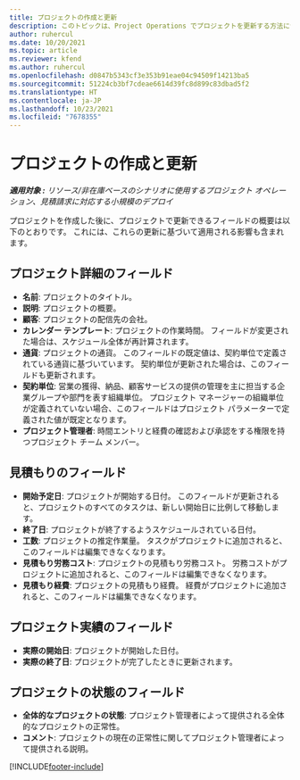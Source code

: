 ```yaml
---
title: プロジェクトの作成と更新
description: このトピックは、Project Operations でプロジェクトを更新する方法について説明します。
author: ruhercul
ms.date: 10/20/2021
ms.topic: article
ms.reviewer: kfend
ms.author: ruhercul
ms.openlocfilehash: d0847b5343cf3e353b91eae04c94509f14213ba5
ms.sourcegitcommit: 51224cb3bf7cdeae6614d39fc8d899c83dbad5f2
ms.translationtype: HT
ms.contentlocale: ja-JP
ms.lasthandoff: 10/23/2021
ms.locfileid: "7678355"
---
```

# <a name="create-and-update-a-project"></a>プロジェクトの作成と更新

_**適用対象 :** リソース/非在庫ベースのシナリオに使用するプロジェクト オペレーション、見積請求に対応する小規模のデプロイ_

プロジェクトを作成した後に、プロジェクトで更新できるフィールドの概要は以下のとおりです。 これには、これらの更新に基づいて適用される影響も含まれます。

## <a name="project-detail-fields"></a>プロジェクト詳細のフィールド

- **名前**: プロジェクトのタイトル。
- **説明**: プロジェクトの概要。
- **顧客**: プロジェクトの配信先の会社。
- **カレンダー テンプレート**: プロジェクトの作業時間。 フィールドが変更された場合は、スケジュール全体が再計算されます。
- **通貨**: プロジェクトの通貨。 このフィールドの既定値は、契約単位で定義されている通貨に基づいています。 契約単位が更新された場合は、このフィールドも更新されます。
- **契約単位**: 営業の獲得、納品、顧客サービスの提供の管理を主に担当する企業グループや部門を表す組織単位。  プロジェクト マネージャーの組織単位が定義されていない場合、このフィールドはプロジェクト パラメーターで定義された値が既定となります。
- **プロジェクト管理者**: 時間エントリと経費の確認および承認をする権限を持つプロジェクト チーム メンバー。

## <a name="estimate-fields"></a>見積もりのフィールド

- **開始予定日**: プロジェクトが開始する日付。 このフィールドが更新されると、プロジェクトのすべてのタスクは、新しい開始日に比例して移動します。
- **終了日**: プロジェクトが終了するようスケジュールされている日付。
- **工数**: プロジェクトの推定作業量。 タスクがプロジェクトに追加されると、このフィールドは編集できなくなります。
- **見積もり労務コスト**: プロジェクトの見積もり労務コスト。 労務コストがプロジェクトに追加されると、このフィールドは編集できなくなります。
- **見積もり経費**: プロジェクトの見積もり経費。 経費がプロジェクトに追加されると、このフィールドは編集できなくなります。

## <a name="project-actual-fields"></a>プロジェクト実績のフィールド
- **実際の開始日**: プロジェクトが開始した日付。
- **実際の終了日**: プロジェクトが完了したときに更新されます。

## <a name="project-status-fields"></a>プロジェクトの状態のフィールド

- **全体的なプロジェクトの状態**: プロジェクト管理者によって提供される全体的なプロジェクトの正常性。
- **コメント**: プロジェクトの現在の正常性に関してプロジェクト管理者によって提供される説明。



[!INCLUDE[footer-include](../includes/footer-banner.md)]
